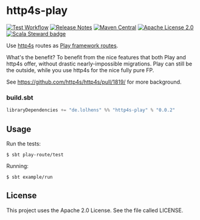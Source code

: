 # http4s-play
[![Test Workflow](https://github.com/LolHens/http4s-play/workflows/test/badge.svg)](https://github.com/LolHens/http4s-play/actions?query=workflow%3Atest)
[![Release Notes](https://img.shields.io/github/release/LolHens/http4s-play.svg?maxAge=3600)](https://github.com/LolHens/http4s-play/releases/latest)
[![Maven Central](https://img.shields.io/maven-central/v/de.lolhens/http4s-play_2.13)](https://search.maven.org/artifact/de.lolhens/http4s-play_2.13)
[![Apache License 2.0](https://img.shields.io/github/license/LolHens/http4s-play.svg?maxAge=3600)](https://www.apache.org/licenses/LICENSE-2.0)
[![Scala Steward badge](https://img.shields.io/badge/Scala_Steward-helping-blue.svg?style=flat&logo=data:image/png;base64,iVBORw0KGgoAAAANSUhEUgAAAA4AAAAQCAMAAAARSr4IAAAAVFBMVEUAAACHjojlOy5NWlrKzcYRKjGFjIbp293YycuLa3pYY2LSqql4f3pCUFTgSjNodYRmcXUsPD/NTTbjRS+2jomhgnzNc223cGvZS0HaSD0XLjbaSjElhIr+AAAAAXRSTlMAQObYZgAAAHlJREFUCNdNyosOwyAIhWHAQS1Vt7a77/3fcxxdmv0xwmckutAR1nkm4ggbyEcg/wWmlGLDAA3oL50xi6fk5ffZ3E2E3QfZDCcCN2YtbEWZt+Drc6u6rlqv7Uk0LdKqqr5rk2UCRXOk0vmQKGfc94nOJyQjouF9H/wCc9gECEYfONoAAAAASUVORK5CYII=)](https://scala-steward.org)

Use [http4s](https://github.com/http4s/http4s) routes as [Play framework routes](https://github.com/playframework/playframework/blob/master/core/play/src/main/scala/play/api/routing/Router.scala).

What's the benefit? To benefit from the nice features that both Play and http4s offer, without drastic nearly-impossible migrations. Play can still be the outside, while you use http4s for the nice fully pure FP.

See https://github.com/http4s/http4s/pull/1819/ for more background.

### build.sbt
```sbt
libraryDependencies += "de.lolhens" %% "http4s-play" % "0.0.2"
```

## Usage

Run the tests:
```
$ sbt play-route/test
```
Running:
```
$ sbt example/run
```

## License
This project uses the Apache 2.0 License. See the file called LICENSE.
